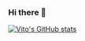 ### Hi there 👋

[![Vito's GitHub stats](https://github-readme-stats.vercel.app/api?username=to-to-to-to&count_private=true&show_icons=true&theme=dark)](https://github.com/to-to-to-to/github-readme-stats)
